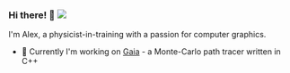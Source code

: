 ### Hi there! 👋 ![](https://hit.yhype.me/github/profile?user_id=10575516)

I'm Alex, a physicist-in-training with a passion for computer graphics.

- 🔭 Currently I'm working on [Gaia](https://github.com/tim0901/Gaia) - a Monte-Carlo path tracer written in C++ 

<!--
**tim0901/tim0901** is a ✨ _special_ ✨ repository because its `README.md` (this file) appears on your GitHub profile.

Here are some ideas to get you started:

- 🔭 I’m currently working on ...
- 🌱 I’m currently learning ...
- 👯 I’m looking to collaborate on ...
- 🤔 I’m looking for help with ...
- 💬 Ask me about ...
- 📫 How to reach me: ...
- 😄 Pronouns: ...
- ⚡ Fun fact: ...
-->
